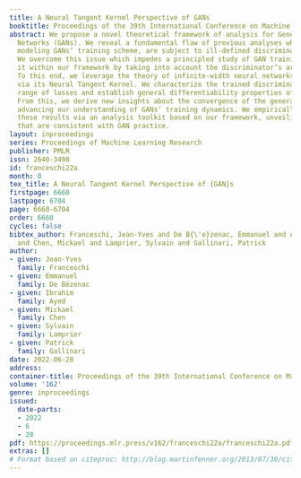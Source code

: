 ```yaml
---
title: A Neural Tangent Kernel Perspective of GANs
booktitle: Proceedings of the 39th International Conference on Machine Learning
abstract: We propose a novel theoretical framework of analysis for Generative Adversarial
  Networks (GANs). We reveal a fundamental flaw of previous analyses which, by incorrectly
  modeling GANs’ training scheme, are subject to ill-defined discriminator gradients.
  We overcome this issue which impedes a principled study of GAN training, solving
  it within our framework by taking into account the discriminator’s architecture.
  To this end, we leverage the theory of infinite-width neural networks for the discriminator
  via its Neural Tangent Kernel. We characterize the trained discriminator for a wide
  range of losses and establish general differentiability properties of the network.
  From this, we derive new insights about the convergence of the generated distribution,
  advancing our understanding of GANs’ training dynamics. We empirically corroborate
  these results via an analysis toolkit based on our framework, unveiling intuitions
  that are consistent with GAN practice.
layout: inproceedings
series: Proceedings of Machine Learning Research
publisher: PMLR
issn: 2640-3498
id: franceschi22a
month: 0
tex_title: A Neural Tangent Kernel Perspective of {GAN}s
firstpage: 6660
lastpage: 6704
page: 6660-6704
order: 6660
cycles: false
bibtex_author: Franceschi, Jean-Yves and De B{\'e}zenac, Emmanuel and Ayed, Ibrahim
  and Chen, Mickael and Lamprier, Sylvain and Gallinari, Patrick
author:
- given: Jean-Yves
  family: Franceschi
- given: Emmanuel
  family: De Bézenac
- given: Ibrahim
  family: Ayed
- given: Mickael
  family: Chen
- given: Sylvain
  family: Lamprier
- given: Patrick
  family: Gallinari
date: 2022-06-28
address:
container-title: Proceedings of the 39th International Conference on Machine Learning
volume: '162'
genre: inproceedings
issued:
  date-parts:
  - 2022
  - 6
  - 28
pdf: https://proceedings.mlr.press/v162/franceschi22a/franceschi22a.pdf
extras: []
# Format based on citeproc: http://blog.martinfenner.org/2013/07/30/citeproc-yaml-for-bibliographies/
---
```


